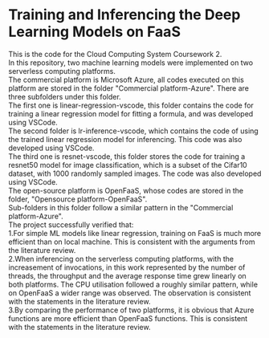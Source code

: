 # Training and Inferencing the Deep Learning Models on FaaS
This is the code for the Cloud Computing System Coursework 2.  
In this repository, two machine learning models were implemented on two serverless computing platforms.   
The commercial platform is Microsoft Azure, all codes executed on this platform are stored in the folder "Commercial platform-Azure". 
There are three subfolders under this folder.   
The first one is linear-regression-vscode, this folder contains the code for training a linear regression model for fitting a formula, and was developed using VSCode.   
The second folder is lr-inference-vscode, which contains the code of using the trained linear regression model for inferencing. This code was also developed using VSCode.  
The third one is resnet-vscode, this folder stores the code for training a resnet50 model for image classification, which is a subset of the Cifar10 dataset, with 1000 randomly sampled images. The code was also developed using VSCode.  
The open-source platform is OpenFaaS, whose codes are stored in the folder, "Opensource platform-OpenFaaS".  
Sub-folders in this folder follow a similar pattern in the "Commercial platform-Azure".  
The project successfully verified that:  
1.For simple ML models like linear regression, training on FaaS is much more efficient than on local machine. This is consistent with the arguments from the literature review.  
2.When inferencing on the serverless computing platforms, with the increasement of invocations, in this work represented by the number of threads, the throughput and the average response time grew linearly on both platforms. The CPU utilisation followed a roughly similar pattern, while on OpenFaaS a wider range was observed. The observation is consistent with the statements in the literature review.  
3.By comparing the performance of two platforms, it is obvious that Azure functions are more efficient than OpenFaaS functions. This is consistent with the statements in the literature review.
